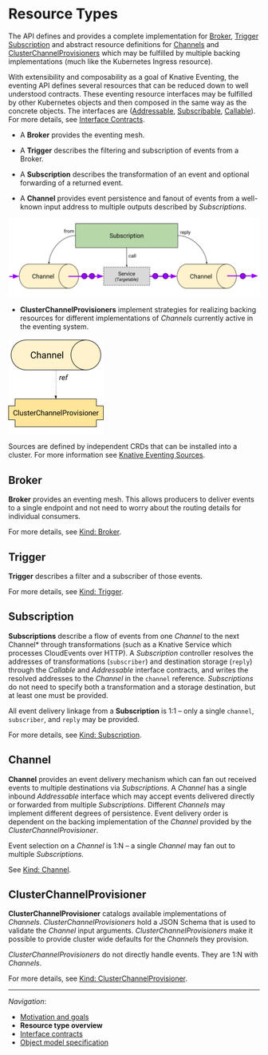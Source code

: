 # Resource Types

The API defines and provides a complete implementation for
[Broker](spec.md#kind-broker), [Trigger](spec.md#kind-trigger)
[Subscription](spec.md#kind-subscription) and abstract resource definitions for
[Channels](spec.md#kind-channel) and
[ClusterChannelProvisioners](spec.md#kind-clusterchannelprovisioner) which may
be fulfilled by multiple backing implementations (much like the Kubernetes
Ingress resource).

With extensibility and composability as a goal of Knative Eventing, the eventing
API defines several resources that can be reduced down to well understood
contracts. These eventing resource interfaces may be fulfilled by other
Kubernetes objects and then composed in the same way as the concrete objects.
The interfaces are ([Addressable](interfaces.md#addressable),
[Subscribable](interfaces.md#Subscribable), [Callable](interfaces.md#callable)).
For more details, see [Interface Contracts](interfaces.md).

- A **Broker** provides the eventing mesh.

- A **Trigger** describes the filtering and subscription of events from a
  Broker.

- A **Subscription** describes the transformation of an event and optional
  forwarding of a returned event.

- A **Channel** provides event persistence and fanout of events from a
  well-known input address to multiple outputs described by _Subscriptions_.

<!-- This image is sourced from https://drive.google.com/open?id=10mmXzDb8S_4_ZG_hcBr7s4HPISyBqcqeJLTXLwkilRc -->

![Resource Types Overview](images/resource-types-overview.svg)

- **ClusterChannelProvisioners** implement strategies for realizing backing
  resources for different implementations of _Channels_ currently active in the
  eventing system.

<!-- This image is sourced from https://drive.google.com/open?id=1o_0Xh5VjwpQ7Px08h_Q4qnaOdMjt4yCEPixRFwJQjh8 -->

![Resource Types ClusterChannelProvisioners](images/resource-types-provisioner.png)

Sources are defined by independent CRDs that can be installed into a cluster.
For more information see
[Knative Eventing Sources](https://github.com/knative/eventing-sources).

## Broker

**Broker** provides an eventing mesh. This allows producers to deliver events to
a single endpoint and not need to worry about the routing details for individual
consumers.

For more details, see [Kind: Broker](spec.md#kind-broker).

## Trigger

**Trigger** describes a filter and a subscriber of those events.

For more details, see [Kind: Trigger](spec.md#kind-trigger).

## Subscription

**Subscriptions** describe a flow of events from one _Channel_ to the next
Channel\* through transformations (such as a Knative Service which processes
CloudEvents over HTTP). A _Subscription_ controller resolves the addresses of
transformations (`subscriber`) and destination storage (`reply`) through the
_Callable_ and _Addressable_ interface contracts, and writes the resolved
addresses to the _Channel_ in the `channel` reference. _Subscriptions_ do not
need to specify both a transformation and a storage destination, but at least
one must be provided.

All event delivery linkage from a **Subscription** is 1:1 – only a single
`channel`, `subscriber`, and `reply` may be provided.

For more details, see [Kind: Subscription](spec.md#kind-subscription).

## Channel

**Channel** provides an event delivery mechanism which can fan out received
events to multiple destinations via _Subscriptions_. A _Channel_ has a single
inbound _Addressable_ interface which may accept events delivered directly or
forwarded from multiple _Subscriptions_. Different _Channels_ may implement
different degrees of persistence. Event delivery order is dependent on the
backing implementation of the _Channel_ provided by the
_ClusterChannelProvisioner_.

Event selection on a _Channel_ is 1:N – a single _Channel_ may fan out to
multiple _Subscriptions_.

See [Kind: Channel](spec.md#kind-channel).

## ClusterChannelProvisioner

**ClusterChannelProvisioner** catalogs available implementations of _Channels_.
_ClusterChannelProvisioners_ hold a JSON Schema that is used to validate the
_Channel_ input arguments. _ClusterChannelProvisioners_ make it possible to
provide cluster wide defaults for the _Channels_ they provision.

_ClusterChannelProvisioners_ do not directly handle events. They are 1:N with
_Channels_.

For more details, see
[Kind: ClusterChannelProvisioner](spec.md#kind-clusterchannelprovisioner).

---

_Navigation_:

- [Motivation and goals](motivation.md)
- **Resource type overview**
- [Interface contracts](interfaces.md)
- [Object model specification](spec.md)
